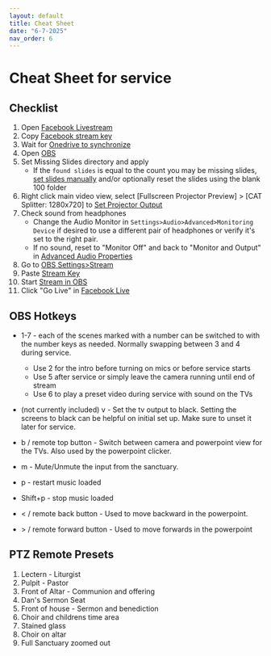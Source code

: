 ```yaml
---
layout: default
title: Cheat Sheet
date: "6-7-2025"
nav_order: 6
---
```

# Cheat Sheet for service

## Checklist
1. Open [Facebook Livestream](computer#firefox--facebook-live) 
1. Copy [Facebook stream key](computer#firefox--facebook-live)
1. Wait for [Onedrive to synchronize](computer#obs)
1. Open [OBS](computer#obs)
1. Set Missing Slides directory and apply
    - If the `found slides` is equal to the count you may be missing slides, [set slides manually](computer#set-powerpoint-slides-optional) and/or optionally reset the slides using the blank 100 folder
1. Right click main video view, select [Fullscreen Projector Preview] > [CAT Splitter: 1280x720] to [Set Projector Output](computer#set-projector-output)
1. Check sound from headphones
    - Change the Audio Monitor in `Settings>Audio>Advanced>Monitoring Device` if desired to use a different pair of headphones or verify it's set to the right pair.
    - If no sound, reset to "Monitor Off" and back to "Monitor and Output" in [Advanced Audio Properties](computer#reset-audio-optional)
1. Go to [OBS Settings>Stream](computer#start-stream)
1. Paste [Stream Key](computer#start-stream) 
1. Start [Stream in OBS](computer#start-stream)
1. Click "Go Live" in [Facebook Live](computer#start-stream)

## OBS Hotkeys

- 1-7 - each of the scenes marked with a number can be switched to with the number keys as needed. Normally swapping between 3 and 4 during service.
    - Use 2 for the intro before turning on mics or before service starts
    - Use 5 after service or simply leave the camera running until end of stream
    - Use 6 to play a preset video during service with sound on the TVs
- (not currently included) v - Set the tv output to black. Setting the screens to black can be helpful on initial set up. Make sure to unset it later for service.

- b / remote top button - Switch between camera and powerpoint view for the TVs. Also used by the powerpoint clicker.
- m - Mute/Unmute the input from the sanctuary.
- p - restart music loaded 
- Shift+p - stop music loaded 
- < / remote back button - Used to move backward in the powerpoint.
- \> / remote forward button - Used to move forwards in the powerpoint

## PTZ Remote Presets

1. Lectern - Liturgist
2. Pulpit - Pastor
3. Front of Altar - Communion and offering
4. Dan's Sermon Seat
5. Front of house - Sermon and benediction
6. Choir and childrens time area
7. Stained glass 
8. Choir on altar
9. Full Sanctuary zoomed out
